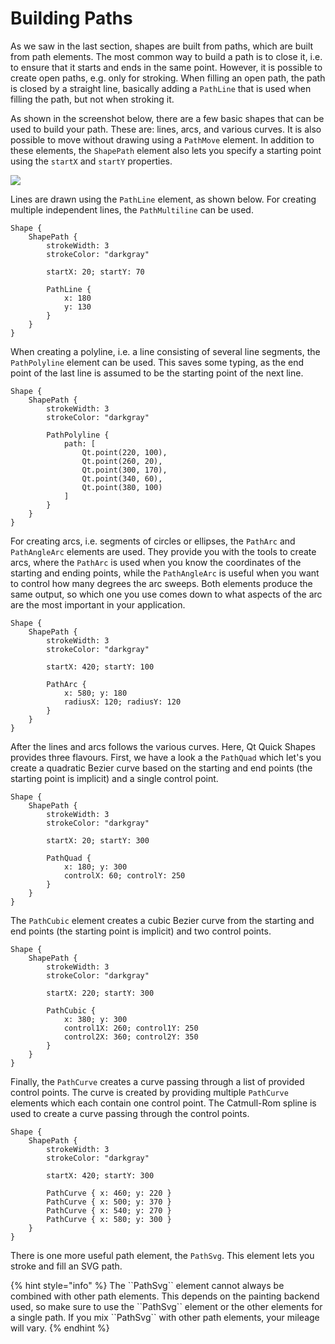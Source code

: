 # Building Paths

As we saw in the last section, shapes are built from paths, which are built from path elements. The most common way to build a path is to close it, i.e. to ensure that it starts and ends in the same point. However, it is possible to create open paths, e.g. only for stroking. When filling an open path, the path is closed by a straight line, basically adding a `PathLine` that is used when filling the path, but not when stroking it.

As shown in the screenshot below, there are a few basic shapes that can be used to build your path. These are: lines, arcs, and various curves. It is also possible to move without drawing using a `PathMove` element. In addition to these elements, the `ShapePath` element also lets you specify a starting point using the `startX` and `startY` properties.

![](assets/automatic/paths.png)

Lines are drawn using the `PathLine` element, as shown below. For creating multiple independent lines, the `PathMultiline` can be used.

```
Shape {
    ShapePath {
        strokeWidth: 3
        strokeColor: "darkgray"
        
        startX: 20; startY: 70

        PathLine {
            x: 180
            y: 130
        }
    }
}
```

When creating a polyline, i.e. a line consisting of several line segments, the `PathPolyline` element can be used. This saves some typing, as the end point of the last line is assumed to be the starting point of the next line.

```
Shape {
    ShapePath {
        strokeWidth: 3
        strokeColor: "darkgray"
        
        PathPolyline {
            path: [
                Qt.point(220, 100),
                Qt.point(260, 20),
                Qt.point(300, 170),
                Qt.point(340, 60),
                Qt.point(380, 100)
            ]
        }
    }
}
```

For creating arcs, i.e. segments of circles or ellipses, the `PathArc` and `PathAngleArc` elements are used. They provide you with the tools to create arcs, where the `PathArc` is used when you know the coordinates of the starting and ending points, while the `PathAngleArc` is useful when you want to control how many degrees the arc sweeps. Both elements produce the same output, so which one you use comes down to what aspects of the arc are the most important in your application.

```
Shape {
    ShapePath {
        strokeWidth: 3
        strokeColor: "darkgray"
        
        startX: 420; startY: 100

        PathArc {
            x: 580; y: 180
            radiusX: 120; radiusY: 120
        }
    }
}
```

After the lines and arcs follows the various curves. Here, Qt Quick Shapes provides three flavours. First, we have a look a the `PathQuad` which let's you create a quadratic Bezier curve based on the starting and end points (the starting point is implicit) and a single control point.

```
Shape {
    ShapePath {
        strokeWidth: 3
        strokeColor: "darkgray"
        
        startX: 20; startY: 300

        PathQuad {
            x: 180; y: 300
            controlX: 60; controlY: 250
        }
    }
}
```

The `PathCubic` element creates a cubic Bezier curve from the starting and end points (the starting point is implicit) and two control points.

```
Shape {
    ShapePath {
        strokeWidth: 3
        strokeColor: "darkgray"
        
        startX: 220; startY: 300

        PathCubic {
            x: 380; y: 300
            control1X: 260; control1Y: 250
            control2X: 360; control2Y: 350
        }
    }
}
```

Finally, the `PathCurve` creates a curve passing through a list of provided control points. The curve is created by providing multiple `PathCurve` elements which each contain one control point. The Catmull-Rom spline is used to create a curve passing through the control points.

```
Shape {
    ShapePath {
        strokeWidth: 3
        strokeColor: "darkgray"
        
        startX: 420; startY: 300

        PathCurve { x: 460; y: 220 }
        PathCurve { x: 500; y: 370 }
        PathCurve { x: 540; y: 270 }
        PathCurve { x: 580; y: 300 }
    }
}
```

There is one more useful path element, the `PathSvg`. This element lets you stroke and fill an SVG path.

{% hint style="info" %}
The \`\`PathSvg\`\` element cannot always be combined with other path elements. This depends on the painting backend used, so make sure to use the \`\`PathSvg\`\` element or the other elements for a single path. If you mix \`\`PathSvg\`\` with other path elements, your mileage will vary.
{% endhint %}
